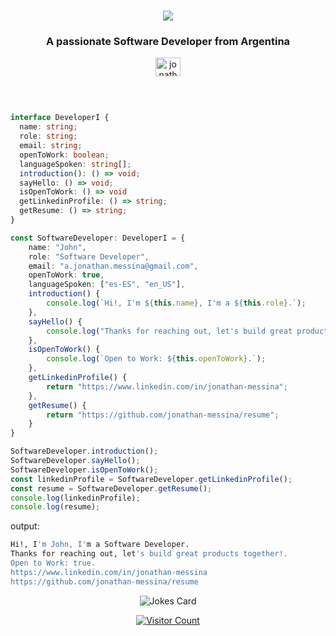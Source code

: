 






<h1 align="center"><a align="center">
  <img align="center" src="https://readme-typing-svg.herokuapp.com?color=F9FFFF&center=true&height=100&lines=Hello+there!+%F0%9F%98%84+I'm+John!" />
</a></h1>

<h3 align="center" >A passionate Software Developer from Argentina</h3><a href="https://linkedin.com/in/jonathan-messina" target="_blank">
<p align="center" >  
  <img src="https://raw.githubusercontent.com/rahuldkjain/github-profile-readme-generator/master/src/images/icons/Social/linked-in-alt.svg" alt="jonathan-messina" height="30" width="40" /></a>
</p>
<br/>



```typescript

interface DeveloperI {
  name: string;
  role: string;
  email: string;
  openToWork: boolean; 
  languageSpoken: string[];
  introduction(): () => void;
  sayHello: () => void;
  isOpenToWork: () => void
  getLinkedinProfile: () => string;
  getResume: () => string;
}

const SoftwareDeveloper: DeveloperI = {
    name: "John",
    role: "Software Developer",
    email: "a.jonathan.messina@gmail.com",
    openToWork: true,
    languageSpoken: ["es-ES", "en_US"],
    introduction() {
        console.log(`Hi!, I'm ${this.name}, I'm a ${this.role}.`);
    },
    sayHello() {
        console.log("Thanks for reaching out, let's build great products together!.");
    },
    isOpenToWork() {
        console.log(`Open to Work: ${this.openToWork}.`);
    },
    getLinkedinProfile() {
        return "https://www.linkedin.com/in/jonathan-messina";
    },
    getResume() {
        return "https://github.com/jonathan-messina/resume";
    }
}

SoftwareDeveloper.introduction();
SoftwareDeveloper.sayHello();
SoftwareDeveloper.isOpenToWork();
const linkedinProfile = SoftwareDeveloper.getLinkedinProfile();
const resume = SoftwareDeveloper.getResume();
console.log(linkedinProfile);
console.log(resume);
```

output:
```bash
Hi!, I'm John, I'm a Software Developer.
Thanks for reaching out, let's build great products together!.
Open to Work: true.
https://www.linkedin.com/in/jonathan-messina
https://github.com/jonathan-messina/resume
```

<!-- HTML -->
<p align="center">
  <img src="https://readme-jokes.vercel.app/api" alt="Jokes Card" />
</p>

<p align="center">
   <a href="https://profile-counter.glitch.me/jonathan-messina/count.svg">
      <img src="https://profile-counter.glitch.me/jonathan-messina/count.svg" alt="Visitor Count">
   </a>
</p>






